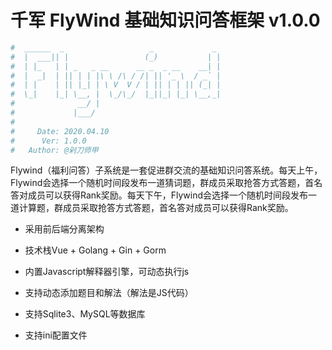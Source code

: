 # 千军 FlyWind 基础知识问答框架 v1.0.0
```bash
#  ______  _                   _             _ 
#  |  ___|| |                 (_)           | |
#  | |_   | | _   _ __      __ _  _ __    __| |
#  |  _|  | || | | |\ \ /\ / /| || '_ \  / _` |
#  | |    | || |_| | \ V  V / | || | | || (_| |
#  \_|    |_| \__, |  \_/\_/  |_||_| |_| \__,_|
#              __/ |                           
#             |___/      
#
#     Date: 2020.04.10
#      Ver: 1.0.0
#   Author: @剁刀师甲      
```

Flywind（福利问答）子系统是一套促进群交流的基础知识问答系统。每天上午，Flywind会选择一个随机时间段发布一道猜词题，群成员采取抢答方式答题，首名答对成员可以获得Rank奖励。每天下午，Flywind会选择一个随机时间段发布一道计算题，群成员采取抢答方式答题，首名答对成员可以获得Rank奖励。

- 采用前后端分离架构
- 技术栈Vue + Golang + Gin + Gorm

- 内置Javascript解释器引擎，可动态执行js

- 支持动态添加题目和解法（解法是JS代码）

- 支持Sqlite3、MySQL等数据库

- 支持ini配置文件
